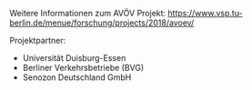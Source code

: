 Weitere Informationen zum AVÖV Projekt: https://www.vsp.tu-berlin.de/menue/forschung/projects/2018/avoev/

Projektpartner:
- Universität Duisburg-Essen
- Berliner Verkehrsbetriebe (BVG)
- Senozon Deutschland GmbH
